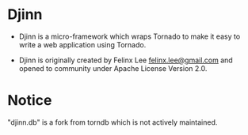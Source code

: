 Djinn
=====

- Djinn is a micro-framework which wraps Tornado to make it easy to write a web application using Tornado.

- Djinn is originally created by Felinx Lee <felinx.lee@gmail.com> and opened to community under Apache License Version 2.0.

Notice
======
"djinn.db" is a fork from torndb  which is not actively maintained.
